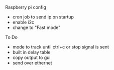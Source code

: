 Raspberry pi config
- cron job to send ip on startup
- enable i2c
- change to "Fast mode"


To Do
- mode to track until ctrl+c or stop signal is sent
- built in delay table
- copy output to gui
- send over ethernet

